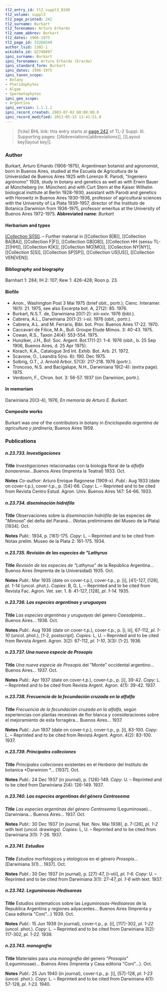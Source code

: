 ```yaml
---
tl2_entry_id: tl2_suppl3_0240
tl2_volume: suppl3
tl2_page_printed: 242
tl2_surname: Burkart
tl2_forenames: Arturo Erhardo
tl2_name_abbrev: Burkart
tl2_dates: 1906-1975
tl2_page_id: 33266549
author_lsid: 1302-1
wikidata_id: Q2748897
ipni_surname: Burkart
ipni_forenames: Arturo Erhardo (Erardo)
ipni_standard_form: Burkart
ipni_dates: 1906-1975
ipni_taxon_scope: 
- Botany
- Pteridophytes
- Algae
- Spermatophytes
ipni_geo_scope: 
- Argentina
ipni_version: 1.1.1.1
ipni_record_created: 2003-07-02 00:00:00.0
ipni_record_modified: 2013-05-15 11:41:51.0
---
```



> [!cite] BHL link: this entry starts at [page 242](https://www.biodiversitylibrary.org/page/33266549) of TL-2 Suppl. III.
> Supporting pages: [[Abbreviations|abbreviations]], [[Layout key|layout key]].

### Author

Burkart, Arturo Erhardo (1906-1975), Argentinean botanist and agronomist, born in Buenos Aires, studied at the Escuela de Agricultura de la Universidad de Buenos Aires 1925 with Lorenzo R. Parodi, "Ingeniero agrónomo" 1928, study in botany and genetics as well as with Erwin Bauer at Müncheberg (nr. München) and with Curt Stern at the Kaiser Wilhelm biological institute at Berlin 1928-1930, assistant with Parodi and genetics with Horowitz in Buenos Aires 1930-1936, professor of agricultural sciences with the University of La Plata 1939-1957, director of the Instituto de Botanica Darwinion from 1936-1975, professor emeritus at the University of Buenos Aires 1972-1975. 
**Abbreviated name**: *Burkart*

#### Herbarium and types

[[Collection SI|SI]](15.000). – Further material in [[Collection B|B]], [[Collection BA|BA]], [[Collection F|F]], [[Collection GB|GB]], [[Collection HH (sensu TL-2)|HH]], [[Collection K|K]], [[Collection MO|MO]], [[Collection NY|NY]], [[Collection S|S]], [[Collection SP|SP]], [[Collection US|US]], [[Collection VEN|VEN]].

#### Bibliography and biography

Barnhart 1: 284; IH 2: 107; Kew 1: 426-428; Roon p. 23.

#### Biofile

- Anon., Washington Post 3 Mai 1975 (brief obit., portr.); Cienc. Interamer. 16(1): 21. 1975, see also Excerpta bot. A, 27(2): 85. 1976.
- Burkart, N.S.T. de, Darwiniana 20(1-2): xiii-xxiv. 1976 (bibl.).
- Cabrera, A.L., Darwiniana 20(1-2): i-xii. 1976 (obit., portr.).
- Cabrera, A.L. and M. Ferrario, Bibl. bot. Prov. Buenos Aires 17-22. 1970.
- Caccavari de Filice, M.A., Bull. Groupe Etude Mimos. 3: 40-43. 1975.
- Cowan, R.S., Taxon 24(4): 553-554. 1975.
- Hunziker, J.H., Bol. Soc. Argent. Bot.17(1-2): 1-4. 1976 (obit., b. 25 Sep 1906, Buenos Aires, d. 25 Apr 1975).
- Korach, K.A., Catalogue 3rd Int. Exhib. Bot. Arb. 21. 1972.
- Scavone, O., Leandra 5(no. 6): 190. Dec 1975.
- Solbrig, O.T., J. Arnold Arbor. 57(3): 217-218. 1976 (portr.).
- Troncoso, N.S. and Bacigalupe, N.H., Darwiniana 19(2-4): (extra page). 1975.
- Verdoorn, F., Chron. bot. 3: 56-57. 1937 (on Darwinion, portr.).

#### In memoriam

Darwiniana 20(3-4), 1976, *En memoria de Arturo E. Burkart.*

#### Composite works

Burkart was one of the contributors in botany in *Enciclopedia argentina de agricultura y jardinería*, Buenos Aires 1959.

### Publications

##### n.23.733. Investigacíones

**Title**
*Investigacíones* relacionadas con la biologia floral de la *alfalfa bonaerense*...Buenos Aires (Imprenta la Teatral) 1933. Oct.

**Notes**
*Co-author*: Arturo Enrique Ragonese (1909-x).
*Publ*.: Aug 1933 (date on cover-t.p.), cover-t.p., p. \[54\]-66. *Copy*: L. – Reprinted and to be cited from Revista Centro Estud. Agron. Univ. Buenos Aires 147: 54-66. 1933.

##### n.23.734. diseminación hidrófila

**Title**
Observaciones sobre la *diseminación hidrófila* de las especies de "*Mimosa*" del delta del Paraná... (Notas preliminares del Museo de la Plata) \[1934\]. Oct.

**Notes**
*Publ*.: 1934, p. \[161\]-175. *Copy*: L. – Reprinted and to be cited from Notas prelim. Museo de la Plata 2: 161-175. 1934.

##### n.23.735. Revisión de las especies de "Lathyrus

**Title**
*Revisión de las especies de "Lathyrus*" de la República Argentina... Buenos Aires (Imprenta de la Universidad) 1935. Oct.

**Notes**
*Publ*.: Mar 1935 (date on cover-t.p.), cover-t.p., p. \[i\], \[41\]-127, \[128\], *pl. 1-14* (uncol. phot.).
*Copies*: B, G, L. – Reprinted and to be cited from Revista Fac. Agron. Vet. ser. 1. 8: 41-127, \[128\], *pl. 1-14.* 1935.

##### n.23.736. Las especies argentinas y uruguayas

**Title**
*Las especies argentinas y uruguayas* del genero *Caesalpinia*... Buenos Aires... 1936. Oct.

**Notes**
*Publ*.: Aug 1936 (date on cover-t.p.), cover-t.p., p. \[i, iii\], 67-112, *pl. 1-10* (uncol. phot.), \[1-2, postscript\]. *Copies*: L, U. – Reprinted and to be cited from Revista Argent. Agron. 3(2): 67-112, *pl. 1-10*, 3(3): \[1-2\]. 1936.

##### n.23.737. Una nueva especie de Prosopis

**Title**
*Una nueva especie de Prosopis* del "Monte" occidental argentino... Buenos Aires... 1937. Oct.

**Notes**
*Publ*.: Apr 1937 (date on cover-t.p.), cover-t.p., p. \[i\], 39-42. *Copy*: L. – Reprinted and to be cited from Revista Argent. Agron. 4(1): 39-42. 1937.

##### n.23.738. Frecuencia de la fecundación cruzada en la alfalfa

**Title**
*Frecuencia de la fecundación cruzada en la alfalfa*, según experiencias con plantas recesivas de flor blanca y consideraciones sobre el mejoramiento de esta forragèra... Buenos Aires... 1937.

**Notes**
*Publ*.: Jun 1937 (date on cover-t.p.), cover-t.p., p. \[i\], 83-100. *Copy*: L. – Reprinted and to be cited from Revista Argent. Agron. 4(2): 83-100. 1937.

##### n.23.739. Principales colleciones

**Title**
*Principales colleciones* existentes en el *Herbario* del Instituto de botanica *Darwinion *... \[1937\]. Oct.

**Notes**
*Publ*.: 24 Dec 1937 (in journal), p. \[126\]-149. *Copy*: U. – Reprinted and to be cited from Darwiniana 2(4): 126-149. 1937.

##### n.23.740. Las especies argentinas del género Centrosema

**Title**
*Las especies argentinas del género Centrosema* (Leguminosae)... Darwiniana... Buenos Aires... 1937. Oct.

**Notes**
*Publ*.: 30 Dec 1937 (in journal, Nat. Nov. Mai 1938), p. 7-\[26\], *pl. 1-2* with text (uncol. drawings). *Copies*: L, U. – Reprinted and to be cited from Darwiniana 3(1): 7-26. 1937.

##### n.23.741. Estudios

**Title**
*Estudios* morfologicos y etológicos en el género *Prosopis*... \[Darwiniana 3(1)... 1937\]. Oct.

**Notes**
*Publ*.: 30 Dec 1937 (in journal), p. \[27\]-47, \[i-viii\], *pl. 1-6.* *Copy*: U. – Reprinted and to be cited from Darwiniana 3(1): 27-47, *pl. 1-6* with text. 1937.

##### n.23.742. Leguminosas-Hedisareas

**Title**
Estudios sistematicos sobre las *Leguminosas-Hedisareas* de la Republica Argentina y regiones adyacentes... Buenos Aires (Imprenta y Casa editoria "Coni"...) 1939. Oct.

**Notes**
*Publ*.: 15 Jun 1939 (in journal), cover-t.p., p. \[i\], \[117\]-302, *pl. 1-22* (uncol. phot.). *Copy*: L.  – Reprinted and to be cited from Darwiniana 3(2): 117-302, *pl. 1-22.* 1939.

##### n.23.743. monografia

**Title**
Materiales para una *monografia* del genero "*Prosopis*" (Leguminosae)... Buenos Aires (Imprenta y Casa editoria "Coni"...). Oct.

**Notes**
*Publ*.: 25 Jun 1940 (in journal), cover-t.p., p. \[i\], \[57\]-128, *pl. 1-23* (uncol. phot.). *Copy*: L.  – Reprinted and to be cited from Darwiniana 4(1): 57-128, *pl. 1-23.* 1940.

